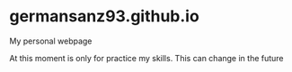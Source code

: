 # germansanz93.github.io
My personal webpage

At this moment is only for practice my skills.
This can change in the future
